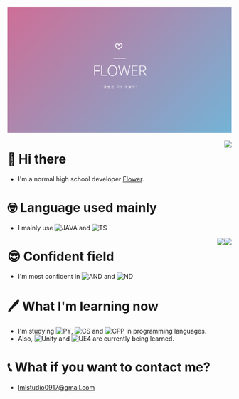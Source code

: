 ![banner](https://github.com/NoBrain0917/NoBrain0917/blob/master/profile.PNG?raw=true)

<img align="right" src="https://github-readme-stats.vercel.app/api?username=nobrain0917&show_icons=true&theme=tokyonight" />

# 👋 Hi there
 - I'm a normal high school developer [Flower](https://flower.msub.kr).

# 🤓 Language used mainly
 - I mainly use ![JAVA](https://img.shields.io/badge/Java-007396?style=for-the-badge&logo=java&logoColor=white) and ![TS](https://img.shields.io/badge/TypeScript-3178C6?style=for-the-badge&logo=typescript&logoColor=white)
<img align="right" src="https://github-readme-stats.vercel.app/api/top-langs/?username=nobrain0917&layout=compact&hide=css,xml&theme=tokyonight" />
<img align="right" src="https://komarev.com/ghpvc/?username=nobrain0917" />

# 😎 Confident field
 - I'm most confident in  ![AND](https://img.shields.io/badge/Android-3ddc84?style=for-the-badge&logo=android&logoColor=white) and ![ND](https://img.shields.io/badge/Node.js-339933?style=for-the-badge&logo=node.js&logoColor=white)

# 🖊 What I'm learning now
 - I'm studying ![PY](https://img.shields.io/badge/Python-3776ab?style=for-the-badge&logo=python&logoColor=white), ![CS](https://img.shields.io/badge/C%23-23912?style=for-the-badge&logo=c%20sharp&logoColor=white) and ![CPP](https://img.shields.io/badge/C++-00599C?style=for-the-badge&logo=c%2b%2b&logoColor=white) in programming languages.    
 - Also, ![Unity](https://img.shields.io/badge/Unity-000000?style=for-the-badge&logo=unity&logoColor=white) and ![UE4](https://img.shields.io/badge/Unreal%20Engine-313131?style=for-the-badge&logo=unreal%20engine&logoColor=white) are currently being learned.

# 📞 What if you want to contact me?
 - lmlstudio0917@gmail.com
